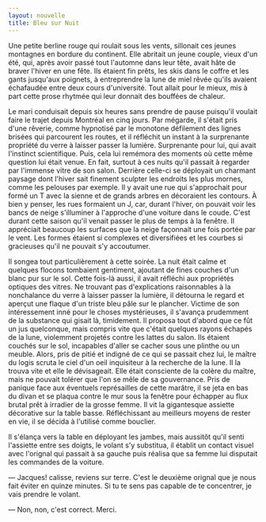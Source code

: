 ```yaml
---
layout: nouvelle
title: Bleu sur Nuit
---
```


Une petite berline rouge qui roulait sous les vents, sillonait ces jeunes montagnes en bordure du continent. Elle abritait un jeune couple, vieux d'un été, qui, après avoir passé tout l'automne dans leur tête, avait hâte de braver l'hiver en une fête. Ils étaient fin prêts, les skis dans le coffre et les gants jusqu'aux poignets, à entreprendre la lune de miel rêvée qu'ils avaient échafaudée entre deux cours d'université. Tout allait pour le mieux, mis à part cette prose rhytmée qui leur donnait des bouffées de chaleur.

Le mari conduisait depuis six heures sans prendre de pause puisqu'il voulait faire le trajet depuis Montréal en cinq jours. Par mégarde, il s'était pris d'une rêverie, comme hypnotisé par le monotone défilement des lignes brisées qui parcourent les routes, et il réfléchit un instant à la surprenante propriété du verre à laisser passer la lumière. Surprenante pour lui, qui avait l'instinct scientifique. Puis, cela lui remémora des moments où cette même question lui était venue. En fait, surtout à ces nuits qu'il passait à regarder par l'immense vitre de son salon. Derrière celle-ci se déployait un charmant paysage dont l'hiver sait finement sculpter les endroits les plus mornes, comme les pelouses par exemple. Il y avait une rue qui s'approchait pour formé un T avec la sienne et de grands arbres en décoraient les contours. À bien y penser, les rues formaient un J, car, durant l'hiver, on pouvait voir les bancs de neige s'illuminer à l'approche d'une voiture dans le coude. C'est durant cette saison qu'il venait passer le plus de temps à la fenêtre. Il appréciait beaucoup les surfaces que la neige façonnait une fois portée par le vent. Les formes étaient si complexes et diversifiées et les courbes si gracieuses qu'il ne pouvait s'y accoutumer.

Il songea tout particulièrement à cette soirée. La nuit était calme et quelques flocons tombaient gentiment, ajoutant de fines couches d'un blanc pur sur le sol. Cette fois-là aussi, il avait réfléchi aux propriétés optiques des vitres. Ne trouvant pas d'explications raisonnables à la nonchalance du verre à laisser passer la lumière, il détourna le regard et aperçut une flaque d'un triste bleu pâle sur le plancher. Victime de son intéressement inné pour le choses mystérieuses, il s'avança prudemment de la substance qui gisait là, timidement. Il proposa tout d'abord que ce fût un jus quelconque, mais compris vite que c'était quelques rayons échapés de la lune, violemment projetés contre les lattes du salon. Ils étaient couchés sur le sol, incapables d'aller se cacher sous une plinthe ou un meuble. Alors, pris de pitié et indigné de ce qui se passait chez lui, le maître du logis scruta le ciel d'un oeil inquisiteur à la recherche de la lune. Il la trouva vite et elle le dévisageait. Elle était consciente de la colère du maître, mais ne pouvait tolérer que l'on se mêle de sa gouvernance. Pris de panique face aux éventuels représailles de cette marâtre, il  se jeta en bas du divan et se plaqua contre le mur sous la fenêtre pour échapper au flux brutal prêt à irradier de la grosse femme. Il vit la gigantesque assiette décorative sur la table basse. Réfléchissant au meilleurs moyens de rester en vie, il se décida à l'utilisé comme bouclier.

Il s'élança vers la table en déployant les jambes, mais aussitôt qu'il senti l'assiette entre ses doigts, le volant s'y substitua, il établit un contact visuel avec l'orignal qui passait à sa gauche puis réalisa que sa femme lui disputait les commandes de la voiture.

&mdash; Jacques! calisse, reviens sur terre. C'est le deuxième orignal que je nous fait éviter en quinze minutes. Si tu te sens pas capable de te concentrer, je vais prendre le volant.

&mdash; Non, non, c'est correct. Merci.